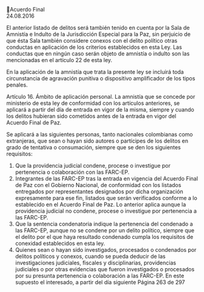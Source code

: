 Acuerdo Final  
24.08.2016  

El  anterior  listado  de  delitos  será  también  tenido  en  cuenta  por  la  Sala  de  Amnistía  e  Indulto  de  la 
Jurisdicción Especial para la Paz, sin perjuicio de que ésta Sala también considere conexos con el delito 
político  otras  conductas  en  aplicación  de  los  criterios  establecidos  en  esta  Ley.  Las  conductas  que  en 
ningún caso serán objeto de amnistía o indulto son las mencionadas en el artículo 22 de esta ley. 
 
En  la  aplicación  de  la  amnistía  que  trata  la  presente  ley  se  incluirá  toda  circunstancia  de  agravación 
punitiva o dispositivo amplificador de los tipos penales. 
 
Artículo  16.  Ámbito  de  aplicación  personal.  La  amnistía  que  se  concede  por  ministerio  de  esta  ley  de 
conformidad  con  los  artículos  anteriores,  se  aplicará  a  partir  del  día  de  entrada  en  vigor  de  la  misma, 
siempre y cuando los delitos hubieran sido cometidos antes de la entrada en vigor del Acuerdo Final de 
Paz. 
 
Se aplicará a las siguientes personas, tanto nacionales colombianas como extranjeras, que sean o hayan 
sido  autores  o  partícipes  de  los  delitos  en  grado  de  tentativa  o  consumación,  siempre  que  se  den  los 
siguientes requisitos: 
 
1. Que la providencia judicial condene, procese o investigue por pertenencia o colaboración con las 
FARC-EP. 
2. Integrantes de las FARC-EP tras la entrada en vigencia del Acuerdo Final de Paz con el Gobierno 
Nacional, de conformidad con los listados entregados por representantes designados por dicha 
organización expresamente para ese fin, listados que serán verificados conforme a lo establecido 
en el Acuerdo Final de Paz. Lo anterior aplica aunque la providencia judicial no condene, procese 
o investigue por pertenencia a las FARC-EP. 
3. Que la sentencia condenatoria indique la pertenencia del condenado a las FARC-EP, aunque no se 
condene por un delito político, siempre que el delito por el que haya resultado condenado cumpla 
los requisitos de conexidad establecidos en esta ley. 
4. Quienes sean o hayan sido investigados, procesados o condenados por delitos políticos y conexos, 
cuando se pueda deducir de las investigaciones judiciales, fiscales y disciplinarias, providencias 
judiciales  o  por  otras  evidencias  que  fueron  investigados  o  procesados  por  su  presunta 
pertenencia o colaboración a las FARC-EP. En este supuesto el interesado, a partir del día siguiente 
Página 263 de 297 
 

